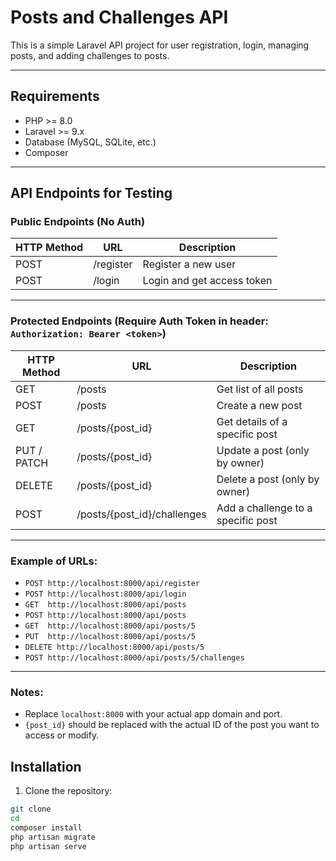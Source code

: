 # Posts and Challenges API

This is a simple Laravel API project for user registration, login, managing posts, and adding challenges to posts.

---

## Requirements

- PHP >= 8.0  
- Laravel >= 9.x  
- Database (MySQL, SQLite, etc.)  
- Composer  

---

## API Endpoints for Testing

### Public Endpoints (No Auth)

| HTTP Method | URL           | Description             |
|-------------|---------------|-------------------------|
| POST        | /register     | Register a new user      |
| POST        | /login        | Login and get access token |

---

### Protected Endpoints (Require Auth Token in header: `Authorization: Bearer <token>`)

| HTTP Method  | URL                          | Description                          |
|--------------|------------------------------|------------------------------------|
| GET          | /posts                       | Get list of all posts               |
| POST         | /posts                       | Create a new post                   |
| GET          | /posts/{post_id}             | Get details of a specific post      |
| PUT / PATCH  | /posts/{post_id}             | Update a post (only by owner)        |
| DELETE       | /posts/{post_id}             | Delete a post (only by owner)        |
| POST         | /posts/{post_id}/challenges  | Add a challenge to a specific post  |

---

### Example of URLs:

- `POST http://localhost:8000/api/register`
- `POST http://localhost:8000/api/login`
- `GET  http://localhost:8000/api/posts`
- `POST http://localhost:8000/api/posts`
- `GET  http://localhost:8000/api/posts/5`
- `PUT  http://localhost:8000/api/posts/5`
- `DELETE http://localhost:8000/api/posts/5`
- `POST http://localhost:8000/api/posts/5/challenges`

---

### Notes:

- Replace `localhost:8000` with your actual app domain and port.
- `{post_id}` should be replaced with the actual ID of the post you want to access or modify.


## Installation

1. Clone the repository:

```bash
git clone 
cd 
composer install
php artisan migrate
php artisan serve

